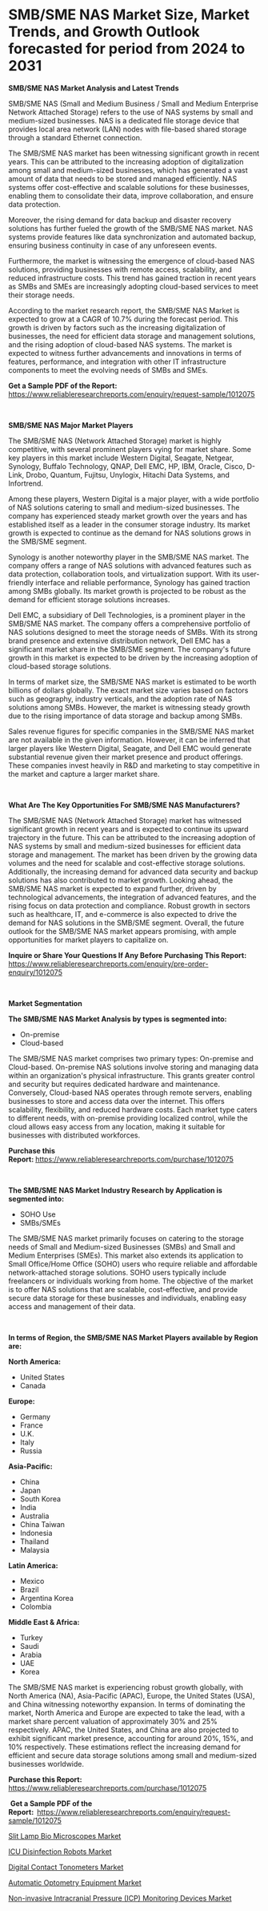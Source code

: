 <p><h1>SMB/SME NAS Market Size, Market Trends, and Growth Outlook forecasted for period from 2024 to 2031</h1></p><p><strong>SMB/SME NAS Market Analysis and Latest Trends</strong></p>
<p><p>SMB/SME NAS (Small and Medium Business / Small and Medium Enterprise Network Attached Storage) refers to the use of NAS systems by small and medium-sized businesses. NAS is a dedicated file storage device that provides local area network (LAN) nodes with file-based shared storage through a standard Ethernet connection.</p><p>The SMB/SME NAS market has been witnessing significant growth in recent years. This can be attributed to the increasing adoption of digitalization among small and medium-sized businesses, which has generated a vast amount of data that needs to be stored and managed efficiently. NAS systems offer cost-effective and scalable solutions for these businesses, enabling them to consolidate their data, improve collaboration, and ensure data protection.</p><p>Moreover, the rising demand for data backup and disaster recovery solutions has further fueled the growth of the SMB/SME NAS market. NAS systems provide features like data synchronization and automated backup, ensuring business continuity in case of any unforeseen events.</p><p>Furthermore, the market is witnessing the emergence of cloud-based NAS solutions, providing businesses with remote access, scalability, and reduced infrastructure costs. This trend has gained traction in recent years as SMBs and SMEs are increasingly adopting cloud-based services to meet their storage needs.</p><p>According to the market research report, the SMB/SME NAS Market is expected to grow at a CAGR of 10.7% during the forecast period. This growth is driven by factors such as the increasing digitalization of businesses, the need for efficient data storage and management solutions, and the rising adoption of cloud-based NAS systems. The market is expected to witness further advancements and innovations in terms of features, performance, and integration with other IT infrastructure components to meet the evolving needs of SMBs and SMEs.</p></p>
<p><strong>Get a Sample PDF of the Report:&nbsp;</strong> <a href="https://www.reliableresearchreports.com/enquiry/request-sample/1012075">https://www.reliableresearchreports.com/enquiry/request-sample/1012075</a></p>
<p>&nbsp;</p>
<p><strong>SMB/SME NAS Major Market Players</strong></p>
<p><p>The SMB/SME NAS (Network Attached Storage) market is highly competitive, with several prominent players vying for market share. Some key players in this market include Western Digital, Seagate, Netgear, Synology, Buffalo Technology, QNAP, Dell EMC, HP, IBM, Oracle, Cisco, D-Link, Drobo, Quantum, Fujitsu, Unylogix, Hitachi Data Systems, and Infortrend.</p><p>Among these players, Western Digital is a major player, with a wide portfolio of NAS solutions catering to small and medium-sized businesses. The company has experienced steady market growth over the years and has established itself as a leader in the consumer storage industry. Its market growth is expected to continue as the demand for NAS solutions grows in the SMB/SME segment.</p><p>Synology is another noteworthy player in the SMB/SME NAS market. The company offers a range of NAS solutions with advanced features such as data protection, collaboration tools, and virtualization support. With its user-friendly interface and reliable performance, Synology has gained traction among SMBs globally. Its market growth is projected to be robust as the demand for efficient storage solutions increases.</p><p>Dell EMC, a subsidiary of Dell Technologies, is a prominent player in the SMB/SME NAS market. The company offers a comprehensive portfolio of NAS solutions designed to meet the storage needs of SMBs. With its strong brand presence and extensive distribution network, Dell EMC has a significant market share in the SMB/SME segment. The company's future growth in this market is expected to be driven by the increasing adoption of cloud-based storage solutions.</p><p>In terms of market size, the SMB/SME NAS market is estimated to be worth billions of dollars globally. The exact market size varies based on factors such as geography, industry verticals, and the adoption rate of NAS solutions among SMBs. However, the market is witnessing steady growth due to the rising importance of data storage and backup among SMBs.</p><p>Sales revenue figures for specific companies in the SMB/SME NAS market are not available in the given information. However, it can be inferred that larger players like Western Digital, Seagate, and Dell EMC would generate substantial revenue given their market presence and product offerings. These companies invest heavily in R&D and marketing to stay competitive in the market and capture a larger market share.</p></p>
<p>&nbsp;</p>
<p><strong>What Are The Key Opportunities For SMB/SME NAS Manufacturers?</strong></p>
<p><p>The SMB/SME NAS (Network Attached Storage) market has witnessed significant growth in recent years and is expected to continue its upward trajectory in the future. This can be attributed to the increasing adoption of NAS systems by small and medium-sized businesses for efficient data storage and management. The market has been driven by the growing data volumes and the need for scalable and cost-effective storage solutions. Additionally, the increasing demand for advanced data security and backup solutions has also contributed to market growth. Looking ahead, the SMB/SME NAS market is expected to expand further, driven by technological advancements, the integration of advanced features, and the rising focus on data protection and compliance. Robust growth in sectors such as healthcare, IT, and e-commerce is also expected to drive the demand for NAS solutions in the SMB/SME segment. Overall, the future outlook for the SMB/SME NAS market appears promising, with ample opportunities for market players to capitalize on.</p></p>
<p><strong>Inquire or Share Your Questions If Any Before Purchasing This Report:</strong> <a href="https://www.reliableresearchreports.com/enquiry/pre-order-enquiry/1012075">https://www.reliableresearchreports.com/enquiry/pre-order-enquiry/1012075</a></p>
<p>&nbsp;</p>
<p><strong>Market Segmentation</strong></p>
<p><strong>The SMB/SME NAS Market Analysis by types is segmented into:</strong></p>
<p><ul><li>On-premise</li><li>Cloud-based</li></ul></p>
<p><p>The SMB/SME NAS market comprises two primary types: On-premise and Cloud-based. On-premise NAS solutions involve storing and managing data within an organization's physical infrastructure. This grants greater control and security but requires dedicated hardware and maintenance. Conversely, Cloud-based NAS operates through remote servers, enabling businesses to store and access data over the internet. This offers scalability, flexibility, and reduced hardware costs. Each market type caters to different needs, with on-premise providing localized control, while the cloud allows easy access from any location, making it suitable for businesses with distributed workforces.</p></p>
<p><strong>Purchase this Report:&nbsp;</strong><a href="https://www.reliableresearchreports.com/purchase/1012075">https://www.reliableresearchreports.com/purchase/1012075</a></p>
<p>&nbsp;</p>
<p><strong>The SMB/SME NAS Market Industry Research by Application is segmented into:</strong></p>
<p><ul><li>SOHO Use</li><li>SMBs/SMEs</li></ul></p>
<p><p>The SMB/SME NAS market primarily focuses on catering to the storage needs of Small and Medium-sized Businesses (SMBs) and Small and Medium Enterprises (SMEs). This market also extends its application to Small Office/Home Office (SOHO) users who require reliable and affordable network-attached storage solutions. SOHO users typically include freelancers or individuals working from home. The objective of the market is to offer NAS solutions that are scalable, cost-effective, and provide secure data storage for these businesses and individuals, enabling easy access and management of their data.</p></p>
<p>&nbsp;</p>
<p><strong>In terms of Region, the SMB/SME NAS Market Players available by Region are:</strong></p>
<p>
    <p> <strong> North America: </strong>
        <ul>
            <li>United States</li>
            <li>Canada</li>
        </ul>
        </p> 
    <p> <strong> Europe: </strong>
        <ul>
            <li>Germany</li>
            <li>France</li>
            <li>U.K.</li>
            <li>Italy</li>
            <li>Russia</li>
        </ul>
        </p> 
    <p> <strong> Asia-Pacific: </strong>
        <ul>
            <li>China</li>
            <li>Japan</li>
            <li>South Korea</li>
            <li>India</li>
            <li>Australia</li>
            <li>China Taiwan</li>
            <li>Indonesia</li>
            <li>Thailand</li>
            <li>Malaysia</li>
        </ul>
        </p> 
    <p> <strong> Latin America: </strong>
        <ul>
            <li>Mexico</li>
            <li>Brazil</li>
            <li>Argentina Korea</li>
            <li>Colombia</li>
        </ul>
        </p> 
    <p> <strong> Middle East & Africa: </strong>
        <ul>
            <li>Turkey</li>
            <li>Saudi</li>
            <li>Arabia</li>
            <li>UAE</li>
            <li>Korea</li>
        </ul>
    </p>
    </p>
<p><p>The SMB/SME NAS market is experiencing robust growth globally, with North America (NA), Asia-Pacific (APAC), Europe, the United States (USA), and China witnessing noteworthy expansion. In terms of dominating the market, North America and Europe are expected to take the lead, with a market share percent valuation of approximately 30% and 25% respectively. APAC, the United States, and China are also projected to exhibit significant market presence, accounting for around 20%, 15%, and 10% respectively. These estimations reflect the increasing demand for efficient and secure data storage solutions among small and medium-sized businesses worldwide.</p></p>
<p><strong>Purchase this Report: </strong><a href="https://www.reliableresearchreports.com/purchase/1012075">https://www.reliableresearchreports.com/purchase/1012075</a></p>
<p>&nbsp;<strong>Get a Sample PDF of the Report:&nbsp;&nbsp;</strong><a href="https://www.reliableresearchreports.com/enquiry/request-sample/1012075">https://www.reliableresearchreports.com/enquiry/request-sample/1012075</a></p>
<p><strong></strong></p>
<p><p><a href="https://medium.com/p/1f0d6414c446/edit">Slit Lamp Bio Microscopes Market</a></p><p><a href="https://medium.com/p/97bee3a14631/edit">ICU Disinfection Robots Market</a></p><p><a href="https://medium.com/p/ee1d3c5ab0c0/edit">Digital Contact Tonometers Market</a></p><p><a href="https://medium.com/p/6149089640e2/edit">Automatic Optometry Equipment Market</a></p><p><a href="https://medium.com/p/62fffea46a77/edit">Non-invasive Intracranial Pressure (ICP) Monitoring Devices Market</a></p></p>